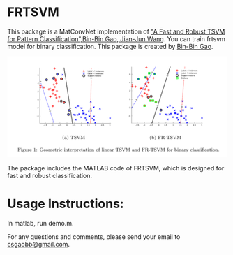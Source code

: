 # FRTSVM
This package is a MatConvNet implementation of ["A Fast and Robust TSVM for Pattern Classification",Bin-Bin Gao, Jian-Jun Wang](https://arxiv.org/abs/1711.05406). You can train frtsvm model for binary classification. This package is created by [Bin-Bin Gao](http://lamda.nju.edu.cn/gaobb/).

![GI](./figure/GI.png)

The package includes the MATLAB code of FRTSVM, which is designed for fast and robust classification.


# Usage Instructions:

In matlab, run demo.m.

For any questions and comments, please send your email to csgaobb@gmail.com.
